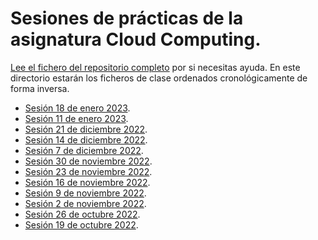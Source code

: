 # Sesiones de prácticas de la asignatura Cloud Computing.

[Lee el fichero del repositorio completo](../README.md) por si
necesitas ayuda. En este directorio estarán los ficheros de clase
ordenados cronológicamente de forma inversa.

* [Sesión 18 de enero 2023](2023_01_18.md).
* [Sesión 11 de enero 2023](2023_01_11.md).
* [Sesión 21 de diciembre 2022](2022_12_21.md).
* [Sesión 14 de diciembre 2022](2022_12_14.md).
* [Sesión 7 de diciembre 2022](2022_12_07.md).
* [Sesión 30 de noviembre 2022](2022_11_30.md).
* [Sesión 23 de noviembre 2022](2022_11_23.md).
* [Sesión 16 de noviembre 2022](2022_11_16.md).
* [Sesión 9 de noviembre 2022](2022_11_09.md).
* [Sesión 2 de noviembre 2022](2022_11_02.md).
* [Sesión 26 de octubre 2022](2022_10_26.md).
* [Sesión 19 de octubre 2022](2022_10_19.md).
